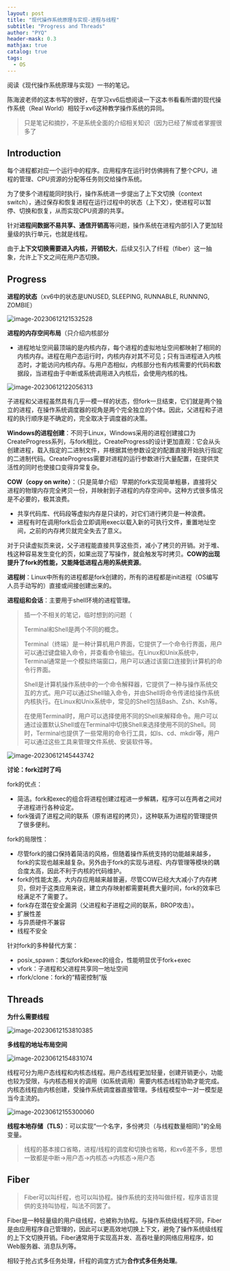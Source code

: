 ```yaml
---
layout: post
title: "现代操作系统原理与实现-进程与线程"
subtitle: "Progress and Threads"
author: "PYQ"
header-mask: 0.3
mathjax: true
catalog: true
tags:
  - OS
---
```

阅读《现代操作系统原理与实现》一书的笔记。

陈海波老师的这本书写的很好，在学习xv6后想阅读一下这本书看看所谓的现代操作系统（Real World）相较于xv6这种教学操作系统的异同。

> 只是笔记和摘抄，不是系统全面的介绍相关知识（因为已经了解或者掌握很多了

## Introduction

每个进程都对应一个运行中的程序。应用程序在运行时仿佛拥有了整个CPU，进程的管理、CPU资源的分配等任务则交给操作系统。

为了使多个进程能同时执行，操作系统进一步提出了上下文切换（context switch），通过保存和恢复进程在运行过程中的状态（上下文），使进程可以暂停、切换和恢复，从而实现CPU资源的共享。

针对**进程间数据不易共享、通信开销高**等问题，操作系统在进程内部引入了更加轻量级的执行单元，也就是线程。

由于**上下文切换需要进入内核，开销较大**，后续又引入了纤程（fiber）这一抽象，允许上下文之间在用户态切换。

## Progress

**进程的状态**（xv6中的状态是UNUSED, SLEEPING, RUNNABLE, RUNNING, ZOMBIE）

![image-20230612121532528](https://cdn.jsdelivr.net/gh/peng-yq/Gallery/img/202306121215794.png)

**进程的内存空间布局**（只介绍内核部分

- 进程地址空间最顶端的是内核内存，每个进程的虚拟地址空间都映射了相同的内核内存。进程在用户态运行时，内核内存对其不可见；只有当进程进入内核态时，才能访问内核内存。与用户态相似，内核部分也有内核需要的代码和数据段，当进程由于中断或系统调用进入内核后，会使用内核的栈。

![image-20230612122056313](https://cdn.jsdelivr.net/gh/peng-yq/Gallery/img/202306121220519.png)

子进程和父进程虽然具有几乎一模一样的状态，但fork一旦结束，它们就是两个独立的进程，在操作系统调度器的视角是两个完全独立的个体。因此，父进程和子进程的执行顺序是不确定的，完全取决于调度器的决策。

**Windows的进程创建**：不同于Linux，Windows采用的进程创建接口为CreateProgress系列，与fork相比，CreateProgress的设计更加直观：它会从头创建进程，载入指定的二进制文件，并根据其他参数设定的配置直接开始执行指定的二进制代码。CreateProgress需要对进程的运行参数进行大量配置，在提供灵活性的同时也使接口变得异常复杂。

**COW（copy on write）**：（只是简单介绍）早期的fork实现简单粗暴，直接将父进程的物理内存完全拷贝一份，并映射到子进程的内存空间中。这种方式很多情况是不必要的，极其浪费。

- 共享代码库、代码段等虚拟内存是只读的，对它们进行拷贝是一种浪费。
- 进程有时在调用fork后会立即调用exec以载入新的可执行文件，重置地址空间，之前的内存拷贝就完全失去了意义。

对于只读虚拟页来说，父子进程能直接共享这些页，减小了拷贝的开销。对于堆、栈这种容易发生变化的页，如果出现了写操作，就会触发写时拷贝。**COW的出现提升了fork的性能，又能降低进程占用的系统资源**。

**进程树**：Linux中所有的进程都是fork创建的，所有的进程都是init进程（OS编写人员手动写的）直接或间接创建出来的。

**进程组和会话**：主要用于shell环境的进程管理。

> 插一个不相关的笔记，临时想到的问题（
>
> Terminal和Shell是两个不同的概念。
>
> Terminal（终端）是一种计算机用户界面，它提供了一个命令行界面，用户可以通过键盘输入命令，并查看命令输出。在Linux和Unix系统中，Terminal通常是一个模拟终端窗口，用户可以通过该窗口连接到计算机的命令行界面。
>
> Shell是计算机操作系统中的一个命令解释器，它提供了一种与操作系统交互的方式。用户可以通过Shell输入命令，并由Shell将命令传递给操作系统内核执行。在Linux和Unix系统中，常见的Shell包括Bash、Zsh、Ksh等。
>
> 在使用Terminal时，用户可以选择使用不同的Shell来解释命令。用户可以通过设置默认Shell或在Terminal中切换Shell来选择使用不同的Shell。同时，Terminal也提供了一些常用的命令行工具，如ls、cd、mkdir等，用户可以通过这些工具来管理文件系统、安装软件等。

![image-20230612145443742](https://cdn.jsdelivr.net/gh/peng-yq/Gallery/img/202306121454382.png)

**讨论：fork过时了吗**

fork的优点：

- 简洁。fork和exec的组合将进程创建过程进一步解耦，程序可以在两者之间对子进程进行各种设定。
- fork强调了进程之间的联系（原有进程的拷贝），这种联系为进程的管理提供了很多便利。

fork的局限性：

- 尽管fork的接口保持着简洁的风格，但随着操作系统支持的功能越来越多，fork的实现也越来越复杂。另外由于fork的实现与进程、内存管理等模块的耦合度太高，因此不利于内核的代码维护。
- fork的性能太差。大内存应用越来越普遍，尽管COW已经大大减小了内存拷贝，但对于这类应用来说，建立内存映射都需要耗费大量时间，fork的效率已经满足不了需要了。
- fork存在潜在安全漏洞（父进程和子进程之间的联系，BROP攻击）。
- 扩展性差
- 与异质硬件不兼容
- 线程不安全

针对fork的多种替代方案：

- posix_spawn：类似fork和exec的组合，性能明显优于fork+exec
- vfork：子进程和父进程共享同一地址空间
- rfork/clone：fork的“精密控制”版

## Threads

**为什么需要线程**

![image-20230612153810385](https://cdn.jsdelivr.net/gh/peng-yq/Gallery/img/202306121538122.png)

**多线程的地址布局空间**

![image-20230612154831074](https://cdn.jsdelivr.net/gh/peng-yq/Gallery/img/202306121548154.png)

线程可分为用户态线程和内核态线程。用户态线程更加轻量，创建开销更小，功能也较为受限，与内核态相关的调用（如系统调用）需要内核态线程协助才能完成。内核态线程由内核创建，受操作系统调度器直接管理。多线程模型中一对一模型是当今主流的。

![image-20230612155300060](https://cdn.jsdelivr.net/gh/peng-yq/Gallery/img/202306121553570.png)

**线程本地存储（TLS）**：可以实现“一个名字，多份拷贝（与线程数量相同）”的全局变量。

> 线程的基本接口省略，进程/线程的调度和切换也省略，和xv6差不多，思想一致都是中断->用户态->内核态->内核态->用户态

## Fiber

> Fiber可以叫纤程，也可以叫协程。操作系统的支持叫做纤程，程序语言提供的支持叫协程，叫法不同罢了。

Fiber是一种轻量级的用户级线程，也被称为协程。与操作系统级线程不同，Fiber是由应用程序自己管理的，因此可以更高效地切换上下文，避免了操作系统级线程的上下文切换开销。Fiber通常用于实现高并发、高吞吐量的网络应用程序，如Web服务器、消息队列等。

相较于抢占式多任务处理，纤程的调度方式为**合作式多任务处理**。
